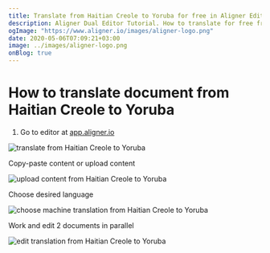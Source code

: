 ```yaml
---
title: Translate from Haitian Creole to Yoruba for free in Aligner Editor
description: Aligner Dual Editor Tutorial. How to translate for free from Haitian Creole to Yoruba. Aligner is multilingual document management platform. 
ogImage: "https://www.aligner.io/images/aligner-logo.png"
date: 2020-05-06T07:09:21+03:00
image: ../images/aligner-logo.png
onBlog: true
---
```


# How to translate document from Haitian Creole to Yoruba

1. Go to editor at [app.aligner.io](https://app.aligner.io "Aligner App web page")

![translate from Haitian Creole to Yoruba](../aligner-blank-editor.png "translate from Haitian Creole to Yoruba")

Copy-paste content or upload content

![upload content from Haitian Creole to Yoruba](../aligner-uploaded-document.png "upload content from Haitian Creole to Yoruba")

Choose desired language

![choose machine translation from Haitian Creole to Yoruba](../aligner-language-dropdown.png "choose machine translation from Haitian Creole to Yoruba")

Work and edit 2 documents in parallel

![edit translation from Haitian Creole to Yoruba](../aligner-double-sitded-editor.png "edit translation from Haitian Creole to Yoruba")


